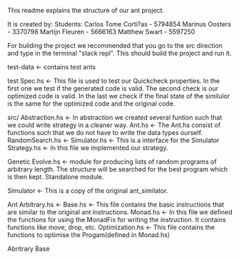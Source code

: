 This readme explains the structure of our ant project.

It is created by:
Students:
	Carlos Tome Corti?as - 5794854
	Marinus Oosters      - 3370798
	Martijn Fleuren      - 5666163
	Matthew Swart		 - 5597250


For building the project we recommended that you go to the src direction 
and type in the terminal "stack repl". This should build the project and run it.

test-data <- contains test ants

test
	Spec.hs <- This file is used to test our Quickcheck properties. In the first one we test if the generated code is valid. The second check is our optimized code is valid. In the last we check if the final state of the similulor is the same for the optimized code and the original code. 

src/
 Abstraction.hs <- In abstraction we created several funtion such that we could write strategy in a cleaner way.
 Ant.hs <- The Ant.hs consist of functions such that we do not have to write the data types ourself.
 RandomSearch.hs <- 
 Simulator.hs <- This is a interface for the Simulator 
 Strategy.hs <- In this file we implemented our strategy.


Genetic
 Evolve.hs <- module for producing lists of random programs of arbitrary length. The structure will be searched for the best program which is then kept. Standalone module.


Simulator <- This is a copy of the original ant_similator.


Ant
 Arbitrary.hs <- 
 Base.hs <- This file contains the basic instructions that are similar to the original ant instructions. 
 Monad.hs <- In this file we defined the functions for using the MonadFix for writing the instruction.  It contains functions like move, drop, etc. 
 Optimization.hs <- This file contains the functions to optimise the Progam(defined in Monad.hs)


Abritrary
 Base